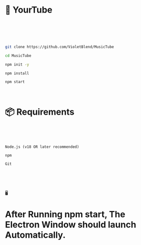 # 🎵 YourTube 

<br>

<br>

<br>

```bash

git clone https://github.com/VioletBlend/MusicTube

cd MusicTube

npm init -y

npm install

npm start

```

<br>

# 📦 Requirements

<br>

<br>

```

Node.js (v18 OR later recommended)

npm

Git

```

<br>

<br>

<br>

🖥️ 

# After Running npm start, The Electron Window should launch Automatically.
